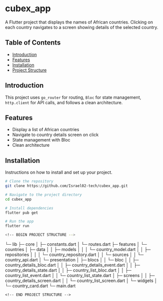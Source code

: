 # cubex_app

A Flutter project that displays the names of African countries. Clicking on each country navigates to a screen showing details of the selected country.

## Table of Contents
- [Introduction](#introduction)
- [Features](#features)
- [Installation](#installation)
- [Project Structure](#project-structure)

## Introduction
This project uses `go_router` for routing, `Bloc` for state management, `http.client` for API calls, and follows a clean architecture.

## Features
- Display a list of African countries
- Navigate to country details screen on click
- State management with Bloc
- Clean architecture

## Installation
Instructions on how to install and set up your project.

```bash
# Clone the repository
git clone https://github.com/Israel02-tech/cubex_app.git

# Navigate to the project directory
cd cubex_app

# Install dependencies
flutter pub get

# Run the app
flutter run

<!-- BEGIN PROJECT STRUCTURE -->
```
└─ lib
   ├─ core
   │  ├─ constants.dart
   │  └─ routes.dart
   ├─ features
   │  └─ countries
   │     ├─ data
   │     │  ├─ models
   │     │  │  └─ country_model.dart
   │     │  ├─ repositories
   │     │  │  └─ country_repository.dart
   │     │  └─ sources
   │     │     └─ country_api.dart
   │     └─ presentation
   │        ├─ blocs
   │        │  └─ bloc
   │        │     ├─ country_details_bloc.dart
   │        │     ├─ country_details_event.dart
   │        │     ├─ country_details_state.dart
   │        │     ├─ country_list_bloc.dart
   │        │     ├─ country_list_event.dart
   │        │     └─ country_list_state.dart
   │        ├─ screens
   │        │  ├─ country_details_screen.dart
   │        │  └─ country_list_screen.dart
   │        └─ widgets
   │           └─ country_card.dart
   └─ main.dart

```
<!-- END PROJECT STRUCTURE -->
